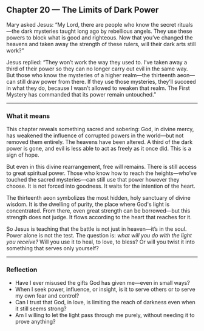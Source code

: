 ## Chapter 20 — The Limits of Dark Power

Mary asked Jesus:
“My Lord, there are people who know the secret rituals—the dark mysteries taught long ago by rebellious angels. They use these powers to block what is good and righteous. Now that you’ve changed the heavens and taken away the strength of these rulers, will their dark arts still work?”

Jesus replied:
“They won’t work the way they used to. I’ve taken away a third of their power so they can no longer carry out evil in the same way. But those who know the mysteries of a higher realm—the thirteenth aeon—can still draw power from there. If they use those mysteries, they’ll succeed in what they do, because I wasn’t allowed to weaken that realm. The First Mystery has commanded that its power remain untouched.”

---

### What it means

This chapter reveals something sacred and sobering: God, in divine mercy, has weakened the influence of corrupted powers in the world—but not removed them entirely. The heavens have been altered. A third of the dark power is gone, and evil is less able to act as freely as it once did. This is a sign of hope.

But even in this divine rearrangement, free will remains. There is still access to great spiritual power. Those who know how to reach the heights—who’ve touched the sacred mysteries—can still use that power however they choose. It is not forced into goodness. It waits for the intention of the heart.

The thirteenth aeon symbolizes the most hidden, holy sanctuary of divine wisdom. It is the dwelling of purity, the place where God's light is concentrated. From there, even great strength can be borrowed—but this strength does not judge. It flows according to the heart that reaches for it.

So Jesus is teaching that the battle is not just in heaven—it’s in the soul. Power alone is not the test. The question is: *what will you do with the light you receive?* Will you use it to heal, to love, to bless? Or will you twist it into something that serves only yourself?

---

### Reflection

* Have I ever misused the gifts God has given me—even in small ways?
* When I seek power, influence, or insight, is it to serve others or to serve my own fear and control?
* Can I trust that God, in love, is limiting the reach of darkness even when it still seems strong?
* Am I willing to let the light pass through me purely, without needing it to prove anything?
